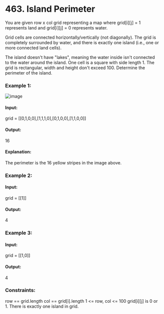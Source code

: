 # 463. Island Perimeter
You are given row x col grid representing a map where grid[i][j] = 1 represents land and grid[i][j] = 0 represents water.

Grid cells are connected horizontally/vertically (not diagonally). The grid is completely surrounded by water, and there is exactly one island (i.e., one or more connected land cells).

The island doesn't have "lakes", meaning the water inside isn't connected to the water around the island. One cell is a square with side length 1. The grid is rectangular, width and height don't exceed 100. Determine the perimeter of the island.

### Example 1:
![image](https://github.com/Shailesh93602/potd/assets/87556206/645d3c60-79f7-490f-9053-544fc97bb392)
#### Input: 
grid = [[0,1,0,0],[1,1,1,0],[0,1,0,0],[1,1,0,0]]
#### Output: 
16
#### Explanation: 
The perimeter is the 16 yellow stripes in the image above.

### Example 2:
#### Input: 
grid = [[1]]
#### Output:
4

### Example 3:
#### Input:
grid = [[1,0]]
#### Output: 
4

### Constraints:
row == grid.length
col == grid[i].length
1 <= row, col <= 100
grid[i][j] is 0 or 1.
There is exactly one island in grid.

